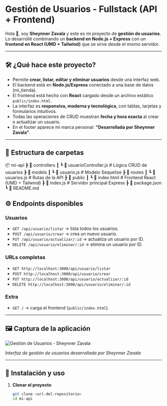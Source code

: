 # Gestión de Usuarios - Fullstack (API + Frontend)

Hola 👋, soy **Sheynner Zavala** y este es mi proyecto de **gestión de usuarios**.  
Lo desarrollé combinando un **backend en Node.js + Express** con un **frontend en React (UMD + Tailwind)** que se sirve desde el mismo servidor.

---

## 🛠️ ¿Qué hace este proyecto?

- Permite **crear, listar, editar y eliminar usuarios** desde una interfaz web.
- El backend está en **Node.js/Express** conectado a una base de datos (mi_tienda).
- El frontend está hecho con **React** cargado desde un archivo estático `public/index.html`.
- La interfaz es **responsiva, moderna y tecnológica**, con tablas, tarjetas y formularios intuitivos.
- Todas las operaciones de CRUD muestran **fecha y hora exacta** al crear o actualizar un usuario.
- En el footer aparece mi marca personal: **"Desarrollada por Sheynner Zavala"**.

---

## 📂 Estructura de carpetas
📦 mi-api
┣ 📂 controllers
┃ ┗ 📜 usuarioController.js # Lógica CRUD de usuarios
┣ 📂 models
┃ ┗ 📜 usuario.js # Modelo Sequelize
┣ 📂 routes
┃ ┗ 📜 usuarios.js # Rutas de la API
┣ 📂 public
┃ ┗ 📜 index.html # Frontend React (UMD + Tailwind)
┣ 📜 index.js # Servidor principal Express
┣ 📜 package.json
┗ 📜 README.md
## ⚙️ Endpoints disponibles

### Usuarios
- `GET /api/usuario/listar` → lista todos los usuarios.
- `POST /api/usuario/crear` → crea un nuevo usuario.
- `PUT /api/usuario/actualizar/:id` → actualiza un usuario por ID.
- `DELETE /api/usuario/eliminar/:id` → elimina un usuario por ID.

### URLs completas
- `GET http://localhost:3000/api/usuario/listar`
- `POST http://localhost:3000/api/usuario/crear`
- `PUT http://localhost:3000/api/usuario/actualizar/:id`
- `DELETE http://localhost:3000/api/usuario/eliminar/:id`

### Extra
- `GET /` → carga el frontend (`public/index.html`).

---

## 🖼️ Captura de la aplicación

![Gestión de Usuarios - Sheynner Zavala](https://github.com/user-attachments/assets/e1652a4d-9033-465a-87ec-0ea815a3cdd0)

*Interfaz de gestión de usuarios desarrollada por Sheynner Zavala*

---

## 🚀 Instalación y uso

1. **Clonar el proyecto**
   ```bash
   git clone <url-del-repositorio>
   cd mi-api

